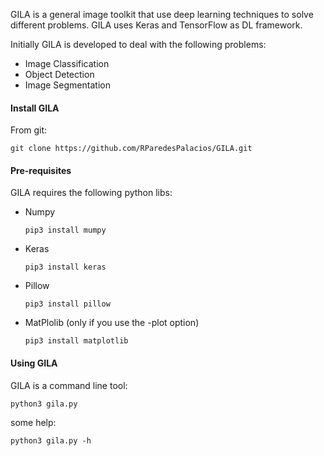 
GILA is a general image toolkit that use deep learning techniques to solve different problems. GILA uses Keras and TensorFlow as DL framework.

Initially GILA is developed to deal with the following problems:

* Image Classification
* Object Detection
* Image Segmentation

#### Install GILA

From git:

~~~shell
git clone https://github.com/RParedesPalacios/GILA.git
~~~

#### Pre-requisites

GILA requires the following python libs:
  * Numpy
    ~~~shell
    pip3 install mumpy
    ~~~

  * Keras
    ~~~shell
    pip3 install keras
    ~~~
  * Pillow
    ~~~shell
    pip3 install pillow
    ~~~
  * MatPlolib (only if you use the -plot option)
    ~~~shell
    pip3 install matplotlib
    ~~~


#### Using GILA

GILA is a command line tool:

~~~shell
python3 gila.py
~~~

some help:

~~~shell
python3 gila.py -h
~~~
